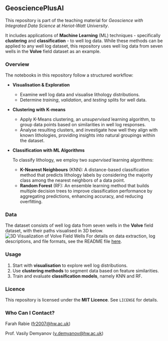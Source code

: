 ## GeosciencePlusAI

This repository is part of the teaching material for *Geoscience with Integrated Data Science* at *Heriot-Watt University*.

It includes applications of **Machine Learning** (ML) techniques - specifically **clustering** and **classification** - to well log data. While these methods can be applied to any well log dataset, this repository uses well log data from seven wells in the **Volve** field dataset as an example. 

### Overview

The notebooks in this repository follow a structured workflow:

- **Visualisation & Exploration**  
   - Examine well log data and visualise lithology distributions.  
   - Determine *training*, *validation*, and *testing* splits for well data. 

- **Clustering with K-means**  
   - Apply K-Means clustering, an *unsupervised* learning algorithm, to group data points based on similarities in well log responses.
   - Analyse resulting clusters, and investigate how well they align with known lithologies, providing insights into natural groupings within the dataset.

- **Classification with ML Algorithms**
   
   To classify lithology, we employ two *supervised* learning algorithms:
   - **K-Nearest Neighbours** (KNN): A distance-based classification method that predicts lithology labels by considering the majority class among the nearest neighbors of a data point.
   - **Random Forest** (RF): An ensemble learning method that builds multiple decision trees to improve classification performance by aggregating predictions, enhancing accuracy, and reducing overfitting.

### Data

The dataset consists of well log data from seven wells in the **Volve** field dataset, with their paths visualised in 3D below. 
![3D Visualization of Volve Field Wells](https://github.com/farah-rabie/GeosciencePlusAI/blob/main/Data/Images/3D%20Visualisation%20of%20Volve%20Field%20Wells.png)
For details on data extraction, log descriptions, and file formats, see the README file [here]([Data/README.md](https://github.com/farah-rabie/GeosciencePlusAI/blob/main/Data/README.md)).

### Usage

1. Start with **visualisation** to explore well log distributions.  
2. Use **clustering methods** to segment data based on feature similarities.  
3. Train and evaluate **classification models**, namely KNN and RF.

### Licence

This repository is licensed under the **MIT Licence**. See `LICENSE` for details.

### Who Can I Contact?
Farah Rabie (fr2007@hw.ac.uk)

Prof. Vasily Demyanov (v.demyanov@hw.ac.uk)
